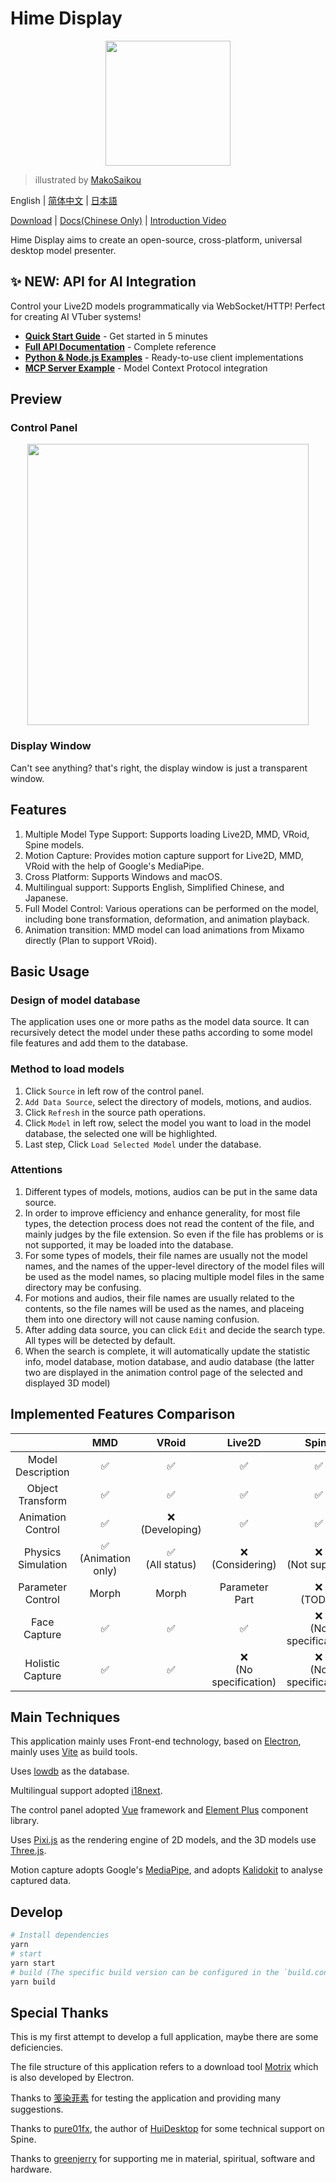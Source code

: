 # Hime Display

<p align="center">
<img width="200px" src="./images/icon.png">
</p>

> illustrated by [MakoSaikou](https://www.pixiv.net/users/72669923)

English | [简体中文](./README-CN.md) | [日本語](./README-JP.md)

[Download](https://hime.xdrv.cn/download/) | [Docs(Chinese Only)](https://hime.xdrv.cn/) | [Introduction Video](https://www.bilibili.com/video/BV1Me411u7pF)

Hime Display aims to create an open-source, cross-platform, universal desktop model presenter.

## ✨ NEW: API for AI Integration

Control your Live2D models programmatically via WebSocket/HTTP! Perfect for creating AI VTuber systems!

- **[Quick Start Guide](./docs/API_QUICKSTART.md)** - Get started in 5 minutes
- **[Full API Documentation](./docs/API.md)** - Complete reference
- **[Python & Node.js Examples](./examples/)** - Ready-to-use client implementations
- **[MCP Server Example](./examples/mcp_server/)** - Model Context Protocol integration

## Preview

### Control Panel

<p align="center">
<img width="450" src="./images/control-panel-en.png">
</p>

### Display Window

Can't see anything? that's right, the display window is just a transparent window.

## Features

1. Multiple Model Type Support: Supports loading Live2D, MMD, VRoid, Spine models.
2. Motion Capture: Provides motion capture support for Live2D, MMD, VRoid with the help of Google's MediaPipe.
3. Cross Platform: Supports Windows and macOS.
4. Multilingual support: Supports English, Simplified Chinese, and Japanese.
5. Full Model Control: Various operations can be performed on the model, including bone transformation, deformation, and animation playback.
6. Animation transition: MMD model can load animations from Mixamo directly (Plan to support VRoid).

## Basic Usage

### Design of model database

The application uses one or more paths as the model data source. It can recursively detect the model under these paths according to some model file features and add them to the database.

### Method to load models

1. Click `Source` in left row of the control panel.
2. `Add Data Source`, select the directory of models, motions, and audios.
3. Click `Refresh` in the source path operations.
4. Click `Model` in left row, select the model you want to load in the model database, the selected one will be highlighted.
5. Last step, Click `Load Selected Model` under the database.

### Attentions

1. Different types of models, motions, audios can be put in the same data source.
2. In order to improve efficiency and enhance generality, for most file types, the detection process does not read the content of the file, and mainly judges by the file extension. So even if the file has problems or is not supported, it may be loaded into the database.
3. For some types of models, their file names are usually not the model names, and the names of the upper-level directory of the model files will be used as the model names, so placing multiple model files in the same directory may be confusing.
4. For motions and audios, their file names are usually related to the contents, so the file names will be used as the names, and placeing them into one directory will not cause naming confusion.
5. After adding data source, you can click `Edit` and decide the search type. All types will be detected by default.
6. When the search is complete, it will automatically update the statistic info, model database, motion database, and audio database (the latter two are displayed in the animation control page of the selected and displayed 3D model)

## Implemented Features Comparison

|                    |           MMD           |        VRoid        |          Live2D           |           Spine           |
| :----------------: | :---------------------: | :-----------------: | :-----------------------: | :-----------------------: |
| Model Description  |           ✅            |         ✅          |            ✅             |            ✅             |
|  Object Transform  |           ✅            |         ✅          |            ✅             |            ✅             |
| Animation Control  |           ✅            | ❌<br/>(Developing) |            ✅             |            ✅             |
| Physics Simulation | ✅<br/>(Animation only) | ✅<br/>(All status) |   ❌<br/>(Considering)    |   ❌<br/>(Not support)    |
| Parameter Control  |          Morph          |        Morph        |    Parameter<br/>Part     |       ❌<br/>(TODO)       |
|    Face Capture    |           ✅            |         ✅          |            ✅             | ❌<br/>(No specification) |
|  Holistic Capture  |           ✅            |         ✅          | ❌<br/>(No specification) | ❌<br/>(No specification) |

## Main Techniques

This application mainly uses Front-end technology, based on [Electron](https://www.electronjs.org/), mainly uses [Vite](https://vitejs.dev/) as build tools.

Uses [lowdb](https://github.com/typicode/lowdb) as the database.

Multilingual support adopted [i18next](https://www.i18next.com/).

The control panel adopted [Vue](https://vuejs.org/) framework and [Element Plus](https://element-plus.org/) component library.

Uses [Pixi.js](https://pixijs.com/) as the rendering engine of 2D models, and the 3D models use [Three.js](https://threejs.org/).

Motion capture adopts Google's [MediaPipe](https://mediapipe.dev/), and adopts [Kalidokit](https://github.com/yeemachine/kalidokit) to analyse captured data.

## Develop

```bash
# Install dependencies
yarn
# start
yarn start
# build (The specific build version can be configured in the `build.config.js` file in the root directory)
yarn build
```

## Special Thanks

This is my first attempt to develop a full application, maybe there are some deficiencies.

The file structure of this application refers to a download tool [Motrix](https://motrix.app/) which is also developed by Electron.

Thanks to [笺染菲素](https://space.bilibili.com/33572615) for testing the application and providing many suggestions.

Thanks to [pure01fx](https://github.com/pure01fx), the author of [HuiDesktop](https://github.com/HuiDesktop/HuiDesktop) for some technical support on Spine.

Thanks to [greenjerry](https://github.com/greenjerry) for supporting me in material, spiritual, software and hardware.

